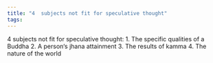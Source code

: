 ```yaml
---
title: "4  subjects not fit for speculative thought"
tags: 
---
```


4 subjects not fit for speculative thought: 1. The specific qualities of a Buddha 2. A person‘s jhana attainment 3. The results of kamma 4. The nature of the world
